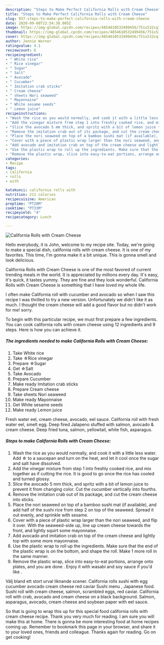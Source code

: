 ```yaml
---
description: "Steps to Make Perfect California Rolls with Cream Cheese"
title: "Steps to Make Perfect California Rolls with Cream Cheese"
slug: 937-steps-to-make-perfect-california-rolls-with-cream-cheese
date: 2020-09-08T22:54:38.805Z
image: https://img-global.cpcdn.com/recipes/4854610532499456/751x532cq70/california-rolls-with-cream-cheese-recipe-main-photo.jpg
thumbnail: https://img-global.cpcdn.com/recipes/4854610532499456/751x532cq70/california-rolls-with-cream-cheese-recipe-main-photo.jpg
cover: https://img-global.cpcdn.com/recipes/4854610532499456/751x532cq70/california-rolls-with-cream-cheese-recipe-main-photo.jpg
author: Jennie Warner
ratingvalue: 4.1
reviewcount: 6
recipeingredient:
- " White rice"
- " Rice vinegar"
- " Sugar"
- " Salt"
- " Avocado"
- " Cucumber"
- " Imitation crab sticks"
- " Cream cheese"
- " sheets Nori seaweed"
- " Mayonnaise"
- " White sesame seeds"
- " Lemon juice"
recipeinstructions:
- "Wash the rice as you would normally, and cook it with a little less water. Add ☆ to a saucepan and turn on the heat, and let it cool once the sugar and salt have dissolved."
- "Add the vinegar mixture from step 1 into freshly cooked rice, and mix together as if cutting the rice. It is good to go once the rice has cooled and turned glossy."
- "Slice the avocado 5 mm thick, and spritz with a bit of lemon juice to prevent it from changing color. Cut the cucumber vertically into fourths."
- "Remove the imitation crab out of its package, and cut the cream cheese into sticks."
- "Place the nori seaweed on top of a bamboo sushi mat (if available), and add half of the sushi rice from step 2 on top of the seaweed. Spread it out evenly, and sprinkle with sesame."
- "Cover with a piece of plastic wrap larger than the nori seaweed, and flip it over. With the seaweed-side up, line up cream cheese towards the front, and lightly squirt some mayonnaise."
- "Add avocado and imitation crab on top of the cream cheese and lightly top with some more mayonnaise."
- "Use the plastic wrap to roll up the ingredients. Make sure that the end of the plastic wrap is on the bottom, and shape the roll. Make 1 more roll in the same manner."
- "Remove the plastic wrap, slice into easy-to-eat portions, arrange onto plates, and you are done . Enjoy it with wasabi and soy sauce if you&#39;d like ."
categories:
- Recipe
tags:
- california
- rolls
- with

katakunci: california rolls with 
nutrition: 211 calories
recipecuisine: American
preptime: "PT20M"
cooktime: "PT33M"
recipeyield: "4"
recipecategory: Lunch

---
```



![California Rolls with Cream Cheese](https://img-global.cpcdn.com/recipes/4854610532499456/751x532cq70/california-rolls-with-cream-cheese-recipe-main-photo.jpg)

Hello everybody, it is John, welcome to my recipe site. Today, we're going to make a special dish, california rolls with cream cheese. It is one of my favorites. This time, I'm gonna make it a bit unique. This is gonna smell and look delicious.

California Rolls with Cream Cheese is one of the most favored of current trending meals in the world. It is appreciated by millions every day. It's easy, it's quick, it tastes yummy. They are fine and they look wonderful. California Rolls with Cream Cheese is something that I have loved my whole life.

I often make California roll with cucumber and avocado so when I saw this recipe I was thrilled to try a new version. Unfortunately we didn&#39;t like it as much. I thought the cream cheese will add a good flavor but no didn&#39;t work for me! sorry.


To begin with this particular recipe, we must first prepare a few ingredients. You can cook california rolls with cream cheese using 12 ingredients and 9 steps. Here is how you can achieve it.

<!--inarticleads1-->

##### The ingredients needed to make California Rolls with Cream Cheese:

1. Take  White rice
1. Take  ☆Rice vinegar
1. Prepare  ☆Sugar
1. Get  ☆Salt
1. Take  Avocado
1. Prepare  Cucumber
1. Make ready  Imitation crab sticks
1. Prepare  Cream cheese
1. Take  sheets Nori seaweed
1. Make ready  Mayonnaise
1. Get  White sesame seeds
1. Make ready  Lemon juice


Fresh water eel, cream cheese, avocado, eel sauce. California roll with fresh water eel, smelt egg. Deep fired Jalapeno stuffed with salmon, avocado &amp; cream cheese. Deep fried tuna, salmon, yellowtail, white fish, asparagus. 

<!--inarticleads2-->

##### Steps to make California Rolls with Cream Cheese:

1. Wash the rice as you would normally, and cook it with a little less water. Add ☆ to a saucepan and turn on the heat, and let it cool once the sugar and salt have dissolved.
1. Add the vinegar mixture from step 1 into freshly cooked rice, and mix together as if cutting the rice. It is good to go once the rice has cooled and turned glossy.
1. Slice the avocado 5 mm thick, and spritz with a bit of lemon juice to prevent it from changing color. Cut the cucumber vertically into fourths.
1. Remove the imitation crab out of its package, and cut the cream cheese into sticks.
1. Place the nori seaweed on top of a bamboo sushi mat (if available), and add half of the sushi rice from step 2 on top of the seaweed. Spread it out evenly, and sprinkle with sesame.
1. Cover with a piece of plastic wrap larger than the nori seaweed, and flip it over. With the seaweed-side up, line up cream cheese towards the front, and lightly squirt some mayonnaise.
1. Add avocado and imitation crab on top of the cream cheese and lightly top with some more mayonnaise.
1. Use the plastic wrap to roll up the ingredients. Make sure that the end of the plastic wrap is on the bottom, and shape the roll. Make 1 more roll in the same manner.
1. Remove the plastic wrap, slice into easy-to-eat portions, arrange onto plates, and you are done . Enjoy it with wasabi and soy sauce if you&#39;d like .


Välj bland ett stort urval liknande scener. California rolls sushi with egg cucumber avocado cream cheese red caviar Sushi menu , Japanese food. Sushi roll with cream cheese, salmon, scrambled eggs, red caviar. California roll with crab, avocado and cream cheese on a black background. Salmon, asparagus, avocado, cream cheese and soybean paper with eel sauce. 

So that is going to wrap this up for this special food california rolls with cream cheese recipe. Thank you very much for reading. I am sure you will make this at home. There is gonna be more interesting food at home recipes coming up. Remember to bookmark this page in your browser, and share it to your loved ones, friends and colleague. Thanks again for reading. Go on get cooking!
